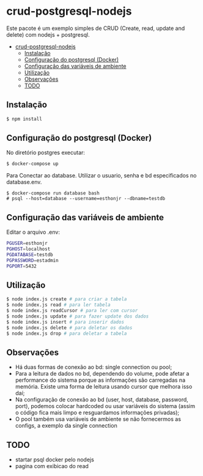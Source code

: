 # crud-postgresql-nodejs

Este pacote é um exemplo simples de CRUD (Create, read, update and delete) com nodejs + postgresql.

- [crud-postgresql-nodejs](#crud-postgresql-nodejs)
  - [Instalação](#instalação)
  - [Configuração do postgresql (Docker)](#configuração-do-postgresql-docker)
  - [Configuração das variáveis de ambiente](#configuração-das-variáveis-de-ambiente)
  - [Utilização](#utilização)
  - [Observações](#observações)
  - [TODO](#todo)

## Instalação
```bash
$ npm install
```

## Configuração do postgresql (Docker)
No diretório postgres executar:
```bash
$ docker-compose up
```
Para Conectar ao database. Utilizar o usuario, senha e bd especificados no database.env.
```
$ docker-compose run database bash
# psql --host=database --username=esthonjr --dbname=testdb
```

## Configuração das variáveis de ambiente
Editar o arquivo .env:
```bash
PGUSER=esthonjr
PGHOST=localhost
PGDATABASE=testdb
PGPASSWORD=estadmin
PGPORT=5432
```

## Utilização

```bash
$ node index.js create # para criar a tabela
$ node index.js read # para ler tabela
$ node index.js readCursor # para ler com cursor
$ node index.js update # para fazer update dos dados
$ node index.js insert # para inserir dados
$ node index.js delete # para deletar os dados
$ node index.js drop # para deletar a tabela
```

## Observações

- Há duas formas de conexão ao bd: single connection ou pool; 
- Para a leitura de dados no bd, dependendo do volume, pode afetar a performance do sistema porque as informações são carregadas na memória. Existe uma forma de leitura usando cursor que melhora isso daí;
- Na configuração de conexão ao bd (user, host, database, password, port), podemos colocar hardcoded ou usar variáveis do sistema (assim o código fica mais limpo e resguardamos informações privadas);
- O pool também usa variáveis de ambiente se não fornecermos as configs, a exemplo da single connection

## TODO
- startar psql docker pelo nodejs
- pagina com exibicao do read